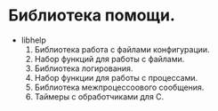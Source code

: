 # Библиотека помощи.

* libhelp
  1. Библиотека работа с файлами конфигурации.  
  2. Набор функций для работы с файлами.  
  3. Библиотека логирования.  
  4. Набор функции для работы с процессами.  
  5. Библиотека межпроцессоового сообщения.  
  6. Таймеры с обработчиками для C.  

